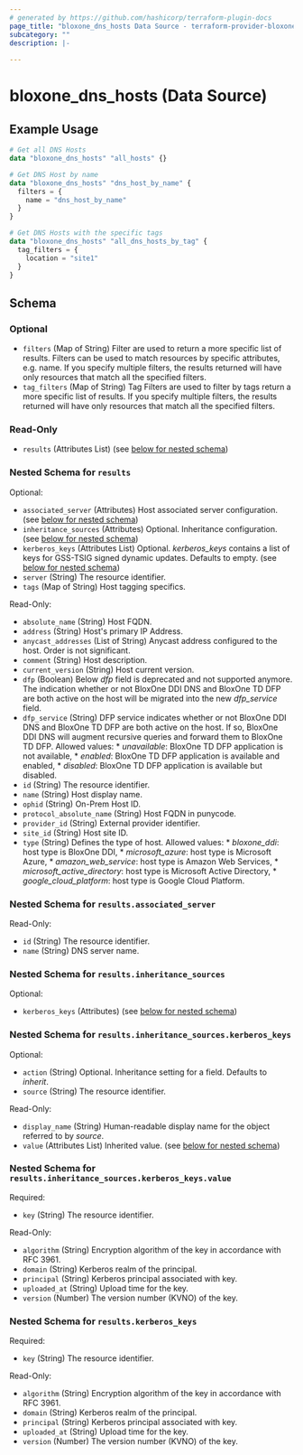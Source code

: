 ```yaml
---
# generated by https://github.com/hashicorp/terraform-plugin-docs
page_title: "bloxone_dns_hosts Data Source - terraform-provider-bloxone"
subcategory: ""
description: |-
  
---
```


# bloxone_dns_hosts (Data Source)



## Example Usage

```terraform
# Get all DNS Hosts
data "bloxone_dns_hosts" "all_hosts" {}

# Get DNS Host by name
data "bloxone_dns_hosts" "dns_host_by_name" {
  filters = {
    name = "dns_host_by_name"
  }
}

# Get DNS Hosts with the specific tags
data "bloxone_dns_hosts" "all_dns_hosts_by_tag" {
  tag_filters = {
    location = "site1"
  }
}
```

<!-- schema generated by tfplugindocs -->
## Schema

### Optional

- `filters` (Map of String) Filter are used to return a more specific list of results. Filters can be used to match resources by specific attributes, e.g. name. If you specify multiple filters, the results returned will have only resources that match all the specified filters.
- `tag_filters` (Map of String) Tag Filters are used to filter by tags return a more specific list of results. If you specify multiple filters, the results returned will have only resources that match all the specified filters.

### Read-Only

- `results` (Attributes List) (see [below for nested schema](#nestedatt--results))

<a id="nestedatt--results"></a>
### Nested Schema for `results`

Optional:

- `associated_server` (Attributes) Host associated server configuration. (see [below for nested schema](#nestedatt--results--associated_server))
- `inheritance_sources` (Attributes) Optional. Inheritance configuration. (see [below for nested schema](#nestedatt--results--inheritance_sources))
- `kerberos_keys` (Attributes List) Optional. _kerberos_keys_ contains a list of keys for GSS-TSIG signed dynamic updates.  Defaults to empty. (see [below for nested schema](#nestedatt--results--kerberos_keys))
- `server` (String) The resource identifier.
- `tags` (Map of String) Host tagging specifics.

Read-Only:

- `absolute_name` (String) Host FQDN.
- `address` (String) Host's primary IP Address.
- `anycast_addresses` (List of String) Anycast address configured to the host. Order is not significant.
- `comment` (String) Host description.
- `current_version` (String) Host current version.
- `dfp` (Boolean) Below _dfp_ field is deprecated and not supported anymore. The indication whether or not BloxOne DDI DNS and BloxOne TD DFP are both active on the host will be migrated into the new _dfp_service_ field.
- `dfp_service` (String) DFP service indicates whether or not BloxOne DDI DNS and BloxOne TD DFP are both active on the host. If so, BloxOne DDI DNS will augment recursive queries and forward them to BloxOne TD DFP. Allowed values:  * _unavailable_: BloxOne TD DFP application is not available,  * _enabled_: BloxOne TD DFP application is available and enabled,  * _disabled_: BloxOne TD DFP application is available but disabled.
- `id` (String) The resource identifier.
- `name` (String) Host display name.
- `ophid` (String) On-Prem Host ID.
- `protocol_absolute_name` (String) Host FQDN in punycode.
- `provider_id` (String) External provider identifier.
- `site_id` (String) Host site ID.
- `type` (String) Defines the type of host. Allowed values:  * _bloxone_ddi_: host type is BloxOne DDI,  * _microsoft_azure_: host type is Microsoft Azure,  * _amazon_web_service_: host type is Amazon Web Services,  * _microsoft_active_directory_: host type is Microsoft Active Directory,  * _google_cloud_platform_: host type is Google Cloud Platform.

<a id="nestedatt--results--associated_server"></a>
### Nested Schema for `results.associated_server`

Read-Only:

- `id` (String) The resource identifier.
- `name` (String) DNS server name.


<a id="nestedatt--results--inheritance_sources"></a>
### Nested Schema for `results.inheritance_sources`

Optional:

- `kerberos_keys` (Attributes) (see [below for nested schema](#nestedatt--results--inheritance_sources--kerberos_keys))

<a id="nestedatt--results--inheritance_sources--kerberos_keys"></a>
### Nested Schema for `results.inheritance_sources.kerberos_keys`

Optional:

- `action` (String) Optional. Inheritance setting for a field. Defaults to _inherit_.
- `source` (String) The resource identifier.

Read-Only:

- `display_name` (String) Human-readable display name for the object referred to by _source_.
- `value` (Attributes List) Inherited value. (see [below for nested schema](#nestedatt--results--inheritance_sources--kerberos_keys--value))

<a id="nestedatt--results--inheritance_sources--kerberos_keys--value"></a>
### Nested Schema for `results.inheritance_sources.kerberos_keys.value`

Required:

- `key` (String) The resource identifier.

Read-Only:

- `algorithm` (String) Encryption algorithm of the key in accordance with RFC 3961.
- `domain` (String) Kerberos realm of the principal.
- `principal` (String) Kerberos principal associated with key.
- `uploaded_at` (String) Upload time for the key.
- `version` (Number) The version number (KVNO) of the key.




<a id="nestedatt--results--kerberos_keys"></a>
### Nested Schema for `results.kerberos_keys`

Required:

- `key` (String) The resource identifier.

Read-Only:

- `algorithm` (String) Encryption algorithm of the key in accordance with RFC 3961.
- `domain` (String) Kerberos realm of the principal.
- `principal` (String) Kerberos principal associated with key.
- `uploaded_at` (String) Upload time for the key.
- `version` (Number) The version number (KVNO) of the key.
